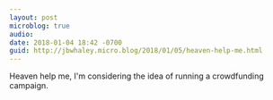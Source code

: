 ```yaml
---
layout: post
microblog: true
audio: 
date: 2018-01-04 18:42 -0700
guid: http://jbwhaley.micro.blog/2018/01/05/heaven-help-me.html
---
```

Heaven help me, I'm considering the idea of running a crowdfunding campaign.
